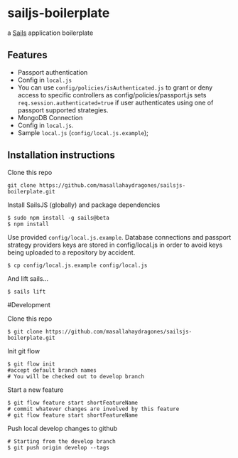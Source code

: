 # sailjs-boilerplate

a [Sails](http://sailsjs.org) application boilerplate


Features
------

* Passport authentication
 * Config in `local.js`
 * You can use `config/policies/isAuthenticated.js` to grant or deny access to specific controllers as config/policies/passport.js sets `req.session.authenticated=true` if user authenticates using one of passport supported strategies.
* MongoDB Connection 
 * Config in `local.js`.
* Sample `local.js` (`config/local.js.example`);



Installation instructions
-----

Clone this repo
```
git clone https://github.com/masallahaydragones/sailsjs-boilerplate.git
```



Install SailsJS (globally) and package dependencies

```
$ sudo npm install -g sails@beta
$ npm install
```


Use provided `config/local.js.example`. Database connections and passport strategy providers keys are stored in config/local.js in order to avoid keys being uploaded to a repository by accident.

```
$ cp config/local.js.example config/local.js

```
And lift sails...

```
$ sails lift
```

#Development


Clone this repo

```
$ git clone https://github.com/masallahaydragones/sailsjs-boilerplate.git
```

Init git flow

```
$ git flow init 
#accept default branch names
# You will be checked out to develop branch
```

Start a new feature


```
$ git flow feature start shortFeatureName
# commit whatever changes are involved by this feature
# git flow feature start shortFeatureName
```

Push local develop changes to github
```
# Starting from the develop branch
$ git push origin develop --tags
```